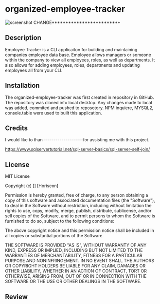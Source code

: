 # organized-employee-tracker

![screenshot](./assets/Screenshot444.png) CHANGE*************************



## Description

Employee Tracker is a CLI applicaiton for building and maintaining companies employee data base. Employee allows managers or someone within the company to view all employees, roles, as well as departments. It also allows for adding employees, roles, departments and updating employees all from your CLI.


## Installation

The organized-employee-tracker was first created in repository in GitHub. The repository was cloned into local desktop. Any changes made to local was added, commited and pushed to reposotory. NPM inquiere, MYSQL2, console.table were used to built this application. 


## Credits

I would like to than --------------------for assisting me with this project. 

https://www.sqlservertutorial.net/sql-server-basics/sql-server-self-join/


## License

MIT License

Copyright (c) [] [Horiseon]

Permission is hereby granted, free of charge, to any person obtaining a copy
of this software and associated documentation files (the "Software"), to deal
in the Software without restriction, including without limitation the rights
to use, copy, modify, merge, publish, distribute, sublicense, and/or sell
copies of the Software, and to permit persons to whom the Software is
furnished to do so, subject to the following conditions:

The above copyright notice and this permission notice shall be included in all
copies or substantial portions of the Software.

THE SOFTWARE IS PROVIDED "AS IS", WITHOUT WARRANTY OF ANY KIND, EXPRESS OR
IMPLIED, INCLUDING BUT NOT LIMITED TO THE WARRANTIES OF MERCHANTABILITY,
FITNESS FOR A PARTICULAR PURPOSE AND NONINFRINGEMENT. IN NO EVENT SHALL THE
AUTHORS OR COPYRIGHT HOLDERS BE LIABLE FOR ANY CLAIM, DAMAGES OR OTHER
LIABILITY, WHETHER IN AN ACTION OF CONTRACT, TORT OR OTHERWISE, ARISING FROM,
OUT OF OR IN CONNECTION WITH THE SOFTWARE OR THE USE OR OTHER DEALINGS IN THE
SOFTWARE.

## Review  